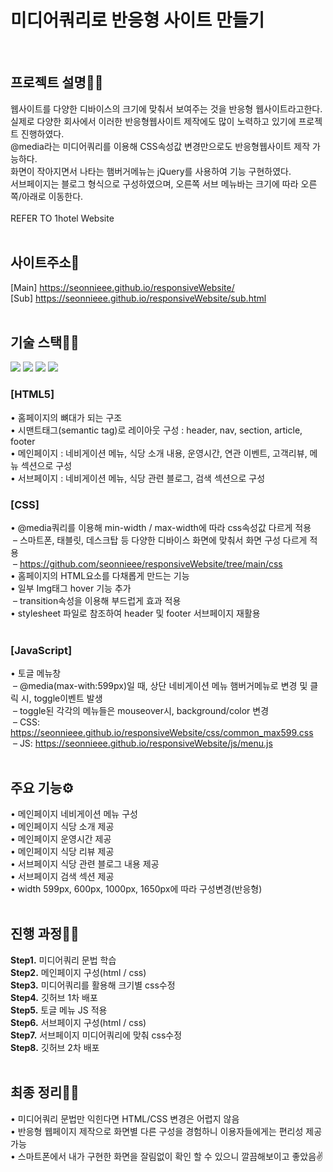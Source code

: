 <h1 fontSize="50px">미디어쿼리로 반응형 사이트 만들기</h1><br>

## 프로젝트 설명🐱‍🏍
웹사이트를 다양한 디바이스의 크기에 맞춰서 보여주는 것을 반응형 웹사이트라고한다. <br>
실제로 다양한 회사에서 이러한 반응형웹사이트 제작에도 많이 노력하고 있기에 프로젝트 진행하였다. <br>
@media라는 미디어쿼리를 이용해 CSS속성값 변경만으로도 반응형웹사이트 제작 가능하다.<br>
화면이 작아지면서 나타는 햄버거메뉴는 jQuery를 사용하여 기능 구현하였다.<br>
서브페이지는 블로그 형식으로 구성하였으며, 오른쪽 서브 메뉴바는 크기에 따라 오른쪽/아래로 이동한다.<br><br>
REFER TO 1hotel Website <br><br>

## 사이트주소🚀
[Main] https://seonnieee.github.io/responsiveWebsite/ <br>
[Sub] https://seonnieee.github.io/responsiveWebsite/sub.html <br><br>

## 기술 스택👩‍🔧
<p>
  <img src="https://img.shields.io/badge/html5-E34F26?style=for-the-badge&logo=html5&logoColor=white">
  <img src="https://img.shields.io/badge/css-1572B6?style=for-the-badge&logo=css3&logoColor=white">
  <img src="https://img.shields.io/badge/javascript-F7DF1E?style=for-the-badge&logo=javascript&logoColor=black">
  <img src="https://img.shields.io/badge/jquery-0769AD?style=for-the-badge&logo=jquery&logoColor=white">
</p>

### [HTML5]
• 홈페이지의 뼈대가 되는 구조 <br>
• 시맨트태그(semantic tag)로 레이아웃 구성 : header, nav, section, article, footer<br>
• 메인페이지 : 네비게이션 메뉴, 식당 소개 내용, 운영시간, 연관 이벤트, 고객리뷰, 메뉴 섹션으로 구성 <br>
• 서브페이지 : 네비게이션 메뉴, 식당 관련 블로그, 검색 섹션으로 구성 <br>

### [CSS]
• @media쿼리를 이용해 min-width / max-width에 따라 css속성값 다르게 적용 <br>
&nbsp;– 스마트폰, 태블릿, 데스크탑 등 다양한 디바이스 화면에 맞춰서 화면 구성 다르게 적용<br>
&nbsp;– https://github.com/seonnieee/responsiveWebsite/tree/main/css <br>
• 홈페이지의 HTML요소를 다채롭게 만드는 기능<br>
• 일부 Img태그 hover 기능 추가<br>
&nbsp;– transition속성을 이용해 부드럽게 효과 적용 <br>
• stylesheet 파일로 참조하여 header 및 footer 서브페이지 재활용 <br><br>

### [JavaScript]
• 토글 메뉴창<br>
&nbsp;– @media(max-with:599px)일 때, 상단 네비게이션 메뉴 햄버거메뉴로 변경 및 클릭 시, toggle이벤트 발생<br>
&nbsp;– toggle된 각각의 메뉴들은 mouseover시, background/color 변경<br>
&nbsp;– CSS: https://seonnieee.github.io/responsiveWebsite/css/common_max599.css <br>
&nbsp;– JS: https://seonnieee.github.io/responsiveWebsite/js/menu.js <br><br>

## 주요 기능⚙
• 메인페이지 네비게이션 메뉴 구성 <br>
• 메인페이지 식당 소개 제공 <br>
• 메인페이지 운영시간 제공 <br>
• 메인페이지 식당 리뷰 제공 <br>
• 서브페이지 식당 관련 블로그 내용 제공 <br>
• 서브페이지 검색 섹션 제공 <br>
• width 599px, 600px, 1000px, 1650px에 따라 구성변경(반응형)<br><br>

## 진행 과정🏃‍♀️
<strong>Step1.</strong> 미디어쿼리 문법 학습 <br>
<strong>Step2.</strong> 메인페이지 구성(html / css) <br>
<strong>Step3.</strong> 미디어쿼리를 활용해 크기별 css수정 <br>
<strong>Step4.</strong> 깃허브 1차 배포 <br>
<strong>Step5.</strong> 토글 메뉴 JS 적용 <br>
<strong>Step6.</strong> 서브페이지 구성(html / css) <br>
<strong>Step7.</strong> 서브페이지 미디어쿼리에 맞춰 css수정 <br>
<strong>Step8.</strong> 깃허브 2차 배포 <br><br>

## 최종 정리🤸‍♀️
• 미디어쿼리 문법만 익힌다면 HTML/CSS 변경은 어렵지 않음 <br>
• 반응형 웹페이지 제작으로 화면별 다른 구성을 경험하니 이용자들에게는 편리성 제공가능 <br>
• 스마트폰에서 내가 구현한 화면을 잘림없이 확인 할 수 있으니 깔끔해보이고 좋았음✌

